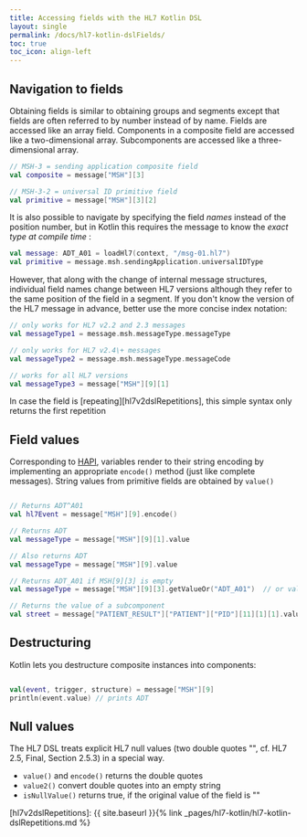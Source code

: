 ```yaml
---
title: Accessing fields with the HL7 Kotlin DSL
layout: single
permalink: /docs/hl7-kotlin-dslFields/
toc: true
toc_icon: align-left  
---
```



## Navigation to fields

Obtaining fields is similar to obtaining groups and segments except that fields are often referred to by number instead
of by name. Fields are accessed like an array field. Components in a composite field are accessed like a two-dimensional array.
Subcomponents are accessed like a three-dimensional array.

```kotlin
// MSH-3 = sending application composite field
val composite = message["MSH"][3]

// MSH-3-2 = universal ID primitive field
val primitive = message["MSH"][3][2]  
```

It is also possible to navigate by specifying the field *names* instead of the position number, but in Kotlin
this requires the message to know the *exact type at compile time* :

```kotlin
val message: ADT_A01 = loadHl7(context, "/msg-01.hl7")
val primitive = message.msh.sendingApplication.universalIDType
```

However, that along with the change of internal message structures, individual field names change between HL7 versions although 
they refer to the same position of the field in a segment. If you don't know the version of the HL7 message in advance, better 
use the more concise index notation:

```kotlin
// only works for HL7 v2.2 and 2.3 messages
val messageType1 = message.msh.messageType.messageType

// only works for HL7 v2.4\+ messages
val messageType2 = message.msh.messageType.messageCode

// works for all HL7 versions
val messageType3 = message["MSH"][9][1]                       
```

In case the field is [repeating][hl7v2dslRepetitions], this simple syntax only returns the first repetition

## Field values

Corresponding to [HAPI], variables render to their string encoding by implementing an appropriate `encode()` method (just like complete messages).
String values from primitive fields are obtained by `value()`

```kotlin

// Returns ADT^A01
val hl7Event = message["MSH"][9].encode()

// Returns ADT
val messageType = message["MSH"][9][1].value

// Also returns ADT
val messageType = message["MSH"][9].value

// Returns ADT_A01 if MSH[9][3] is empty
val messageType = message["MSH"][9][3].getValueOr("ADT_A01")  // or valueOr("ADT_A01")

// Returns the value of a subcomponent
val street = message["PATIENT_RESULT"]["PATIENT"]["PID"][11][1][1].value
```

## Destructuring

Kotlin lets you destructure composite instances into components:

```kotlin

val(event, trigger, structure) = message["MSH"][9]
println(event.value) // prints ADT

```

## Null values

The HL7 DSL treats explicit HL7 null values (two double quotes "", cf. HL7 2.5, Final, Section 2.5.3) in a special way.

* `value()` and `encode()` returns the double quotes
* `value2()` convert double quotes into an empty string
* `isNullValue()` returns true, if the original value of the field is ""


[HAPI]: https://hapifhir.github.io/hapi-hl7v2/
[hl7v2dslRepetitions]: {{ site.baseurl }}{% link _pages/hl7-kotlin/hl7-kotlin-dslRepetitions.md %}